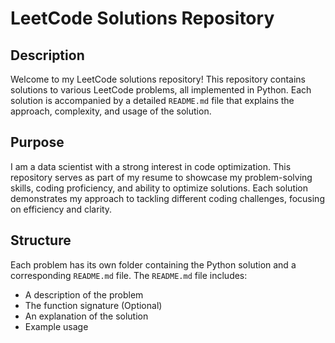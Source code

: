 # LeetCode Solutions Repository

## Description

Welcome to my LeetCode solutions repository! This repository contains solutions to various LeetCode problems, all implemented in Python. Each solution is accompanied by a detailed `README.md` file that explains the approach, complexity, and usage of the solution.

## Purpose

I am a data scientist with a strong interest in code optimization. This repository serves as part of my resume to showcase my problem-solving skills, coding proficiency, and ability to optimize solutions. Each solution demonstrates my approach to tackling different coding challenges, focusing on efficiency and clarity.

## Structure

Each problem has its own folder containing the Python solution and a corresponding `README.md` file. The `README.md` file includes:
- A description of the problem
- The function signature (Optional)
- An explanation of the solution
- Example usage


